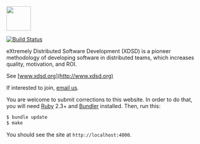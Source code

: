 <img src="http://www.xdsd.org/images/logo.svg" width="64px" height="64px" />

[![Build Status](https://travis-ci.org/yegor256/xdsd.svg)](https://travis-ci.org/yegor256/xdsd)

eXtremely Distributed Software Development (XDSD) is a
pioneer methodology of developing software in distributed
teams, which increases quality, motivation, and ROI.

See [www.xdsd.org](http://www.xdsd.org)

If interested to join, [email us](mailto:team@xdsd.org).

You are welcome to submit corrections to this website. In order to do that,
you will need [Ruby](https://www.ruby-lang.org/en/) 2.3+ and [Bundler](https://bundler.io/) installed.
Then, run this:

```bash
$ bundle update
$ make
```

You should see the site at `http://localhost:4000`.
